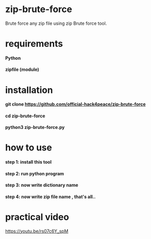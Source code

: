 # zip-brute-force
Brute force any zip file using zip Brute force tool.
# requirements
#### Python
#### zipfile (module)
# installation
#### git clone https://github.com/official-hack4peace/zip-brute-force
#### cd zip-brute-force
#### python3 zip-brute-force.py
# how to use
#### step 1: install this tool
#### step 2: run python program
#### step 3: now write dictionary name
#### step 4: now write zip file name , that's all..
# practical video
https://youtu.be/rs07c6Y_spM

